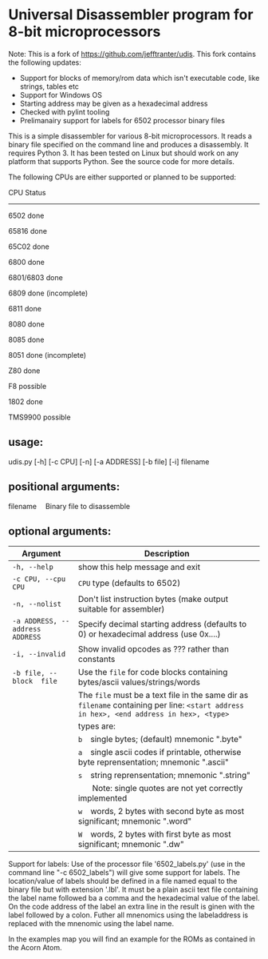 # Universal Disassembler program for 8-bit microprocessors

Note:
This is a fork of https://github.com/jefftranter/udis. This fork contains the
following updates:
- Support for blocks of memory/rom data which isn't executable code, like strings, tables etc
- Support for Windows OS
- Starting address may be given as a hexadecimal address
- Checked with pylint tooling
- Prelimanairy support for labels for 6502 processor binary files

This is a simple disassembler for various 8-bit microprocessors. It
reads a binary file specified on the command line and produces a
disassembly. It requires Python 3. It has been tested on Linux but
should work on any platform that supports Python. See the source code
for more details.

The following CPUs are either supported or planned to be supported:

CPU    Status
---    ------

6502    done

65816   done

65C02   done

6800    done

6801/6803    done

6809    done (incomplete)

6811    done

8080    done

8085    done

8051    done (incomplete)

Z80     done

F8      possible

1802    done

TMS9900 possible


usage:
-----
udis.py [-h] [-c CPU] [-n] [-a ADDRESS] [-b file] [-i] filename

positional arguments:
---------------------

filename &ensp;&ensp;Binary file to disassemble

optional arguments:
------------------

| Argument                | Description                                                      |
|-------------------------|------------------------------------------------------------------|
| `-h, --help`        | show this help message and exit                                  |
| `-c CPU, --cpu CPU` | `CPU` type (defaults to 6502)                                      |
| `-n, --nolist`     | Don't list instruction bytes (make output suitable for assembler)|
| `-a ADDRESS, --address ADDRESS` | Specify decimal starting address (defaults to 0) or hexadecimal address (use 0x....)                          |
| `-i, --invalid`     | Show invalid opcodes as ??? rather than constants                |
| `-b file, --block  file` | Use the `file` for code blocks containing bytes/ascii values/strings/words |
|                   | The `file` must be a text file in the same dir as `filename` containing per line: `<start address in hex>, <end address in hex>, <type>` |
|                   | types are: |
|                   | `b` &ensp; single bytes; (default) mnemonic ".byte" |
|                   | `a` &ensp; single ascii codes if printable, otherwise byte reprensentation; mnemonic ".ascii"
|                   | `s` &ensp; string reprensentation; mnemonic ".string"
|                   |&ensp;&ensp;&ensp; Note: single quotes are not yet correctly implemented
|                   | `w` &ensp; words, 2 bytes with second byte as most significant; mnemonic ".word"
|                   | `W` &ensp; words, 2 bytes with first byte as most significant; mnemonic ".dw"


Support for labels:
Use of the processor file '6502_labels.py' (use in the command line "-c 6502_labels") will give some support for labels. 
The location/value of labels should be defined in a file named equal to the binary file but with extension '.lbl'. It
must be a plain ascii text file containing the label name followed ba a comma and the hexadecimal value
of the label. On the code address of the label an extra line in the result is ginen with the label followed by a colon. Futher 
all mnenomics using the labeladdress is replaced with the mnenomic using the label name.

In the examples map you will find an example for the ROMs as contained in the Acorn Atom.
